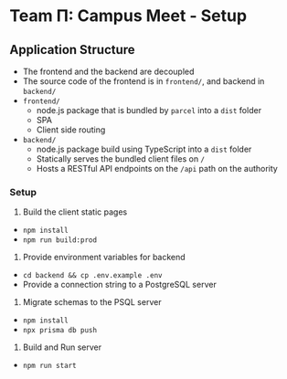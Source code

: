 # Team &Pi;: Campus Meet - Setup

## Application Structure

- The frontend and the backend are decoupled
- The source code of the frontend is in `frontend/`, and backend in `backend/`
- `frontend/`
  - node.js package that is bundled by `parcel` into a `dist` folder
  - SPA
  - Client side routing
- `backend/`
  - node.js package build using TypeScript into a `dist` folder
  - Statically serves the bundled client files on `/`
  - Hosts a RESTful API endpoints on the `/api` path on the authority

### Setup

1. Build the client static pages

- `npm install`
- `npm run build:prod`

1. Provide environment variables for backend

- `cd backend && cp .env.example .env`
- Provide a connection string to a PostgreSQL server

1. Migrate schemas to the PSQL server

- `npm install`
- `npx prisma db push`

1. Build and Run server

- `npm run start`
